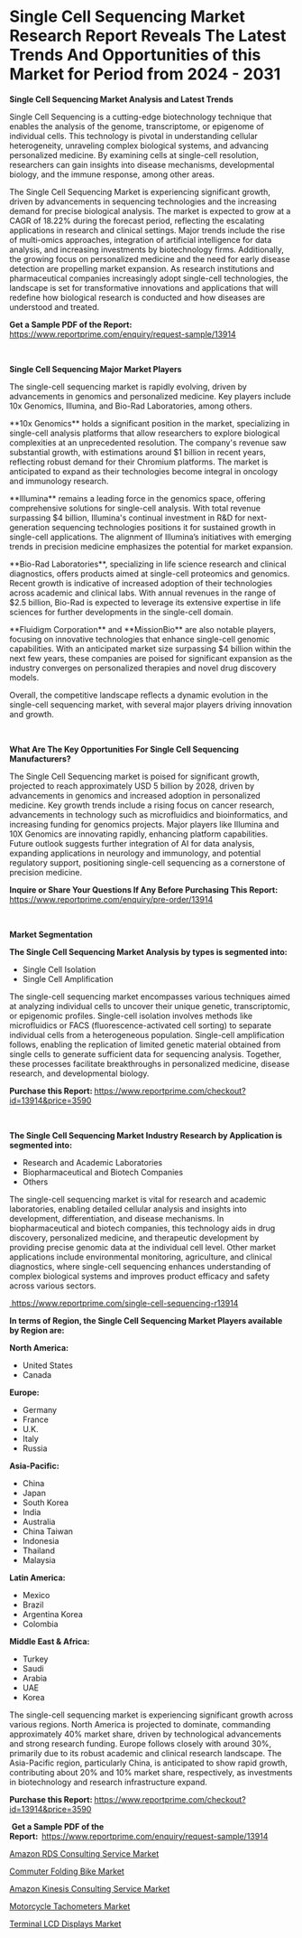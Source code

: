 <p><h1>Single Cell Sequencing Market Research Report Reveals The Latest Trends And Opportunities of this Market for Period from 2024 - 2031</h1></p><p><strong>Single Cell Sequencing Market Analysis and Latest Trends</strong></p>
<p><p>Single Cell Sequencing is a cutting-edge biotechnology technique that enables the analysis of the genome, transcriptome, or epigenome of individual cells. This technology is pivotal in understanding cellular heterogeneity, unraveling complex biological systems, and advancing personalized medicine. By examining cells at single-cell resolution, researchers can gain insights into disease mechanisms, developmental biology, and the immune response, among other areas.</p><p>The Single Cell Sequencing Market is experiencing significant growth, driven by advancements in sequencing technologies and the increasing demand for precise biological analysis. The market is expected to grow at a CAGR of 18.22% during the forecast period, reflecting the escalating applications in research and clinical settings. Major trends include the rise of multi-omics approaches, integration of artificial intelligence for data analysis, and increasing investments by biotechnology firms. Additionally, the growing focus on personalized medicine and the need for early disease detection are propelling market expansion. As research institutions and pharmaceutical companies increasingly adopt single-cell technologies, the landscape is set for transformative innovations and applications that will redefine how biological research is conducted and how diseases are understood and treated.</p></p>
<p><strong>Get a Sample PDF of the Report:&nbsp;</strong> <a href="https://www.reportprime.com/enquiry/request-sample/13914">https://www.reportprime.com/enquiry/request-sample/13914</a></p>
<p>&nbsp;</p>
<p><strong>Single Cell Sequencing Major Market Players</strong></p>
<p><p>The single-cell sequencing market is rapidly evolving, driven by advancements in genomics and personalized medicine. Key players include 10x Genomics, Illumina, and Bio-Rad Laboratories, among others.</p><p>**10x Genomics** holds a significant position in the market, specializing in single-cell analysis platforms that allow researchers to explore biological complexities at an unprecedented resolution. The company's revenue saw substantial growth, with estimations around $1 billion in recent years, reflecting robust demand for their Chromium platforms. The market is anticipated to expand as their technologies become integral in oncology and immunology research.</p><p>**Illumina** remains a leading force in the genomics space, offering comprehensive solutions for single-cell analysis. With total revenue surpassing $4 billion, Illumina's continual investment in R&D for next-generation sequencing technologies positions it for sustained growth in single-cell applications. The alignment of Illumina’s initiatives with emerging trends in precision medicine emphasizes the potential for market expansion.</p><p>**Bio-Rad Laboratories**, specializing in life science research and clinical diagnostics, offers products aimed at single-cell proteomics and genomics. Recent growth is indicative of increased adoption of their technologies across academic and clinical labs. With annual revenues in the range of $2.5 billion, Bio-Rad is expected to leverage its extensive expertise in life sciences for further developments in the single-cell domain.</p><p>**Fluidigm Corporation** and **MissionBio** are also notable players, focusing on innovative technologies that enhance single-cell genomic capabilities. With an anticipated market size surpassing $4 billion within the next few years, these companies are poised for significant expansion as the industry converges on personalized therapies and novel drug discovery models. </p><p>Overall, the competitive landscape reflects a dynamic evolution in the single-cell sequencing market, with several major players driving innovation and growth.</p></p>
<p>&nbsp;</p>
<p><strong>What Are The Key Opportunities For Single Cell Sequencing Manufacturers?</strong></p>
<p><p>The Single Cell Sequencing market is poised for significant growth, projected to reach approximately USD 5 billion by 2028, driven by advancements in genomics and increased adoption in personalized medicine. Key growth trends include a rising focus on cancer research, advancements in technology such as microfluidics and bioinformatics, and increasing funding for genomics projects. Major players like Illumina and 10X Genomics are innovating rapidly, enhancing platform capabilities. Future outlook suggests further integration of AI for data analysis, expanding applications in neurology and immunology, and potential regulatory support, positioning single-cell sequencing as a cornerstone of precision medicine.</p></p>
<p><strong>Inquire or Share Your Questions If Any Before Purchasing This Report:</strong> <a href="https://www.reportprime.com/enquiry/pre-order/13914">https://www.reportprime.com/enquiry/pre-order/13914</a></p>
<p>&nbsp;</p>
<p><strong>Market Segmentation</strong></p>
<p><strong>The Single Cell Sequencing Market Analysis by types is segmented into:</strong></p>
<p><ul><li>Single Cell Isolation</li><li>Single Cell Amplification</li></ul></p>
<p><p>The single-cell sequencing market encompasses various techniques aimed at analyzing individual cells to uncover their unique genetic, transcriptomic, or epigenomic profiles. Single-cell isolation involves methods like microfluidics or FACS (fluorescence-activated cell sorting) to separate individual cells from a heterogeneous population. Single-cell amplification follows, enabling the replication of limited genetic material obtained from single cells to generate sufficient data for sequencing analysis. Together, these processes facilitate breakthroughs in personalized medicine, disease research, and developmental biology.</p></p>
<p><strong>Purchase this Report:&nbsp;</strong><a href="https://www.reportprime.com/checkout?id=13914&price=3590">https://www.reportprime.com/checkout?id=13914&price=3590</a></p>
<p>&nbsp;</p>
<p><strong>The Single Cell Sequencing Market Industry Research by Application is segmented into:</strong></p>
<p><ul><li>Research and Academic Laboratories</li><li>Biopharmaceutical and Biotech Companies</li><li>Others</li></ul></p>
<p><p>The single-cell sequencing market is vital for research and academic laboratories, enabling detailed cellular analysis and insights into development, differentiation, and disease mechanisms. In biopharmaceutical and biotech companies, this technology aids in drug discovery, personalized medicine, and therapeutic development by providing precise genomic data at the individual cell level. Other market applications include environmental monitoring, agriculture, and clinical diagnostics, where single-cell sequencing enhances understanding of complex biological systems and improves product efficacy and safety across various sectors.</p></p>
<p><a href="https://www.reportprime.com/single-cell-sequencing-r13914">&nbsp;https://www.reportprime.com/single-cell-sequencing-r13914</a></p>
<p><strong>In terms of Region, the Single Cell Sequencing Market Players available by Region are:</strong></p>
<p>
    <p> <strong> North America: </strong>
        <ul>
            <li>United States</li>
            <li>Canada</li>
        </ul>
        </p> 
    <p> <strong> Europe: </strong>
        <ul>
            <li>Germany</li>
            <li>France</li>
            <li>U.K.</li>
            <li>Italy</li>
            <li>Russia</li>
        </ul>
        </p> 
    <p> <strong> Asia-Pacific: </strong>
        <ul>
            <li>China</li>
            <li>Japan</li>
            <li>South Korea</li>
            <li>India</li>
            <li>Australia</li>
            <li>China Taiwan</li>
            <li>Indonesia</li>
            <li>Thailand</li>
            <li>Malaysia</li>
        </ul>
        </p> 
    <p> <strong> Latin America: </strong>
        <ul>
            <li>Mexico</li>
            <li>Brazil</li>
            <li>Argentina Korea</li>
            <li>Colombia</li>
        </ul>
        </p> 
    <p> <strong> Middle East & Africa: </strong>
        <ul>
            <li>Turkey</li>
            <li>Saudi</li>
            <li>Arabia</li>
            <li>UAE</li>
            <li>Korea</li>
        </ul>
    </p>
    </p>
<p><p>The single-cell sequencing market is experiencing significant growth across various regions. North America is projected to dominate, commanding approximately 40% market share, driven by technological advancements and strong research funding. Europe follows closely with around 30%, primarily due to its robust academic and clinical research landscape. The Asia-Pacific region, particularly China, is anticipated to show rapid growth, contributing about 20% and 10% market share, respectively, as investments in biotechnology and research infrastructure expand.</p></p>
<p><strong>Purchase this Report: </strong><a href="https://www.reportprime.com/checkout?id=13914&price=3590">https://www.reportprime.com/checkout?id=13914&price=3590</a></p>
<p>&nbsp;<strong>Get a Sample PDF of the Report:&nbsp;&nbsp;</strong><a href="https://www.reportprime.com/enquiry/request-sample/13914">https://www.reportprime.com/enquiry/request-sample/13914</a></p>
<p><strong></strong></p>
<p><p><a href="https://medium.com/@woods76241/the-amazon-rds-consulting-service-market-has-grown-significantly-as-a-result-of-several-important-4c73301220ef">Amazon RDS Consulting Service Market</a></p><p><a href="https://www.linkedin.com/pulse/commuter-folding-bike-market-analysis-report-global-insights-region-bp5je?trackingId=8vBIZ%2BMNRQmXfEk8NZlUAA%3D%3D">Commuter Folding Bike Market</a></p><p><a href="https://medium.com/@woods76241/this-report-aims-to-provide-a-comprehensive-presentation-of-the-global-market-for-amazon-kinesis-0168bdffcb13">Amazon Kinesis Consulting Service Market</a></p><p><a href="https://issuu.com/reportprime-2/docs/motorcycle-tachometers-market-size-_5e2298e18f9f62">Motorcycle Tachometers Market</a></p><p><a href="https://www.linkedin.com/pulse/terminal-lcd-displays-market-size-growth-industry-analysis-segmentation-amqve?trackingId=ce7hioiXR4qHDMwquR8axQ%3D%3D">Terminal LCD Displays Market</a></p></p>